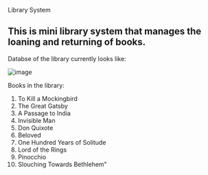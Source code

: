 Library System

This is mini library system that manages the loaning and returning of books.
-----------------------------

Databse of the library currently looks like:

![image](https://user-images.githubusercontent.com/103429957/192099878-16628d70-396f-451a-8949-ee2706dbc167.png)

Books in the library:  	
1.	To Kill a Mockingbird
2.	The Great Gatsby
3.	A Passage to India
4.	Invisible Man
5.	Don Quixote
6.	Beloved
7.	One Hundred Years of Solitude
8.	Lord of the Rings
9.	Pinocchio
10.	Slouching Towards Bethlehem"
